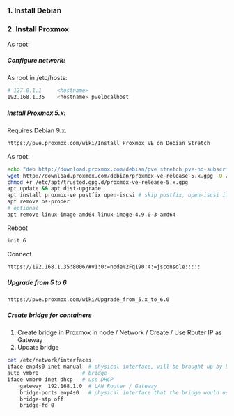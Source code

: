 ### 1. Install Debian
### 2. Install Proxmox
As root:
##### Configure network:
As root in  /etc/hosts:
```bash
# 127.0.1.1     <hostname>
192.168.1.35    <hostname> pvelocalhost
```
##### Install Proxmox 5.x:
Requires Debian 9.x.
```html
https://pve.proxmox.com/wiki/Install_Proxmox_VE_on_Debian_Stretch
```
As root:
```bash
echo "deb http://download.proxmox.com/debian/pve stretch pve-no-subscription" > /etc/apt/sources.list.d/pve-install-repo.list
wget http://download.proxmox.com/debian/proxmox-ve-release-5.x.gpg -O /etc/apt/trusted.gpg.d/proxmox-ve-release-5.x.gpg
chmod +r /etc/apt/trusted.gpg.d/proxmox-ve-release-5.x.gpg
apt update && apt dist-upgrade
apt install proxmox-ve postfix open-iscsi # skip postfix, open-iscsi if not needed
apt remove os-prober
# optional
apt remove linux-image-amd64 linux-image-4.9.0-3-amd64
```
Reboot
```bash
init 6
```
Connect
```html
https://192.168.1.35:8006/#v1:0:=node%2Fq190:4:=jsconsole:::::
```
##### Upgrade from 5 to 6
```html
https://pve.proxmox.com/wiki/Upgrade_from_5.x_to_6.0
```
##### Create bridge for containers
1. Create bridge in Proxmox in node / Network / Create / Use Router IP as Gateway
2. Update bridge
```bash
cat /etc/network/interfaces
iface enp4s0 inet manual  # physical interface, will be brought up by bridge
auto vmbr0              # bridge
iface vmbr0 inet dhcp   # use DHCP
	gateway  192.168.1.0  # LAN Router / Gateway
	bridge-ports enp4s0   # physical interface that the bridge would use
	bridge-stp off
	bridge-fd 0
  ```
